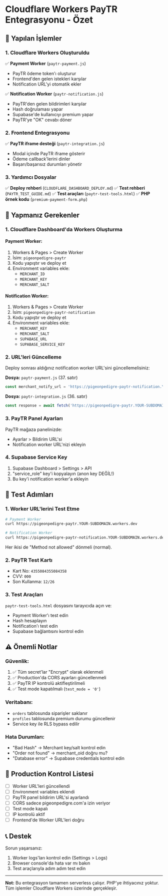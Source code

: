 # Cloudflare Workers PayTR Entegrasyonu - Özet

## 🎯 Yapılan İşlemler

### 1. Cloudflare Workers Oluşturuldu
✅ **Payment Worker** (`paytr-payment.js`)
- PayTR ödeme token'ı oluşturur
- Frontend'den gelen istekleri karşılar
- Notification URL'yi otomatik ekler

✅ **Notification Worker** (`paytr-notification.js`)
- PayTR'den gelen bildirimleri karşılar
- Hash doğrulaması yapar
- Supabase'de kullanıcıyı premium yapar
- PayTR'ye "OK" cevabı döner

### 2. Frontend Entegrasyonu
✅ **PayTR iframe desteği** (`paytr-integration.js`)
- Modal içinde PayTR iframe gösterir
- Ödeme callback'lerini dinler
- Başarı/başarısız durumları yönetir

### 3. Yardımcı Dosyalar
✅ **Deploy rehberi** (`CLOUDFLARE_DASHBOARD_DEPLOY.md`)
✅ **Test rehberi** (`PAYTR_TEST_GUIDE.md`)
✅ **Test araçları** (`paytr-test-tools.html`)
✅ **PHP örnek kodu** (`premium-payment-form.php`)

## 📝 Yapmanız Gerekenler

### 1. Cloudflare Dashboard'da Workers Oluşturma

#### Payment Worker:
1. Workers & Pages > Create Worker
2. İsim: `pigeonpedigre-paytr`
3. Kodu yapıştır ve deploy et
4. Environment variables ekle:
   - `MERCHANT_ID`
   - `MERCHANT_KEY`
   - `MERCHANT_SALT`

#### Notification Worker:
1. Workers & Pages > Create Worker
2. İsim: `pigeonpedigre-paytr-notification`
3. Kodu yapıştır ve deploy et
4. Environment variables ekle:
   - `MERCHANT_KEY`
   - `MERCHANT_SALT`
   - `SUPABASE_URL`
   - `SUPABASE_SERVICE_KEY`

### 2. URL'leri Güncelleme

Deploy sonrası aldığınız notification worker URL'sini güncellemelisiniz:

**Dosya:** `paytr-payment.js` (37. satır)
```javascript
const merchant_notify_url = 'https://pigeonpedigre-paytr-notification.YOUR-SUBDOMAIN.workers.dev';
```

**Dosya:** `paytr-integration.js` (36. satır)
```javascript
const response = await fetch('https://pigeonpedigre-paytr.YOUR-SUBDOMAIN.workers.dev', {
```

### 3. PayTR Panel Ayarları

PayTR mağaza panelinizde:
- Ayarlar > Bildirim URL'si
- Notification worker URL'nizi ekleyin

### 4. Supabase Service Key

1. Supabase Dashboard > Settings > API
2. "service_role" key'i kopyalayın (anon key DEĞİL!)
3. Bu key'i notification worker'a ekleyin

## 🧪 Test Adımları

### 1. Worker URL'lerini Test Etme
```bash
# Payment Worker
curl https://pigeonpedigre-paytr.YOUR-SUBDOMAIN.workers.dev

# Notification Worker  
curl https://pigeonpedigre-paytr-notification.YOUR-SUBDOMAIN.workers.dev
```

Her ikisi de "Method not allowed" dönmeli (normal).

### 2. PayTR Test Kartı
- Kart No: `4355084355084358`
- CVV: `000`
- Son Kullanma: `12/26`

### 3. Test Araçları
`paytr-test-tools.html` dosyasını tarayıcıda açın ve:
- Payment Worker'ı test edin
- Hash hesaplayın
- Notification'ı test edin
- Supabase bağlantısını kontrol edin

## ⚠️ Önemli Notlar

### Güvenlik:
1. ✅ Tüm secret'lar "Encrypt" olarak eklenmeli
2. ✅ Production'da CORS ayarları güncellenmeli
3. ✅ PayTR IP kontrolü aktifleştirilmeli
4. ✅ Test mode kapatılmalı (`test_mode = '0'`)

### Veritabanı:
- `orders` tablosunda siparişler saklanır
- `profiles` tablosunda premium durumu güncellenir
- Service key ile RLS bypass edilir

### Hata Durumları:
- "Bad Hash" → Merchant key/salt kontrol edin
- "Order not found" → merchant_oid doğru mu?
- "Database error" → Supabase credentials kontrol edin

## 🚀 Production Kontrol Listesi

- [ ] Worker URL'leri güncellendi
- [ ] Environment variables eklendi
- [ ] PayTR panel bildirim URL'si ayarlandı
- [ ] CORS sadece pigeonpedigre.com'a izin veriyor
- [ ] Test mode kapalı
- [ ] IP kontrolü aktif
- [ ] Frontend'de Worker URL'leri doğru

## 📞 Destek

Sorun yaşarsanız:
1. Worker logs'ları kontrol edin (Settings > Logs)
2. Browser console'da hata var mı bakın
3. Test araçlarıyla adım adım test edin

---

**Not:** Bu entegrasyon tamamen serverless çalışır. PHP'ye ihtiyacınız yoktur. Tüm işlemler Cloudflare Workers üzerinde gerçekleşir.